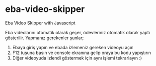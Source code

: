 # eba-video-skipper
Eba Video Skipper with Javascript

Eba videolarını otomatik olarak geçer, ödevleriniz otomatik olarak yaptı gösterilir. Yapmanız gerekenler şunlar;

1) Ebaya giriş yapın ve ebada izlemeniz gereken videoyu açın
2) F12 tuşuna basın ve console ekranına gelip oraya bu kodu yapıştırın
3) Diğer videoyuda izlendi göstermek için aynı işlemi tekrarlayın :) 

